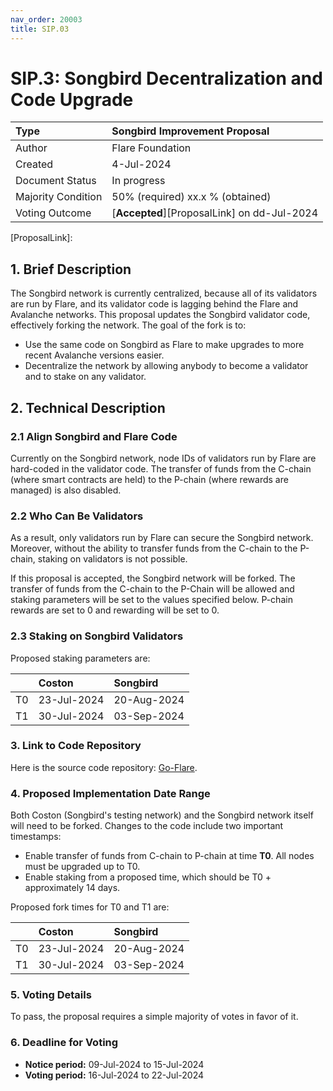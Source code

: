 ```yaml
---
nav_order: 20003
title: SIP.03
---
```


# SIP.3: Songbird Decentralization and Code Upgrade

| Type               | Songbird Improvement Proposal               |
| :----------------- | :------------------------------------------ |
| Author             | Flare Foundation                            |
| Created            | 4-Jul-2024                                  |
| Document Status    | In progress                                 |
| Majority Condition | 50% (required) xx.x % (obtained)            |
| Voting Outcome     | [**Accepted**][ProposalLink] on dd-Jul-2024 |

<!--Created? This file or publication of the proposal?
Status: In progress? Change to Final when done.
Majority Condition: Need %age after the vote.
Voting Outcome: Need outcome, link, and date.-->

[ProposalLink]: 
<!--Add link-->

## 1. Brief Description

The Songbird network is currently centralized, because all of its validators are run by Flare, and its validator code is lagging behind the Flare and Avalanche networks.
This proposal updates the Songbird validator code, effectively forking the network. The goal of the fork is to:

* Use the same code on Songbird as Flare to make upgrades to more recent Avalanche versions easier.
* Decentralize the network by allowing anybody to become a validator and to stake on any validator.

## 2. Technical Description

### 2.1 Align Songbird and Flare Code

Currently on the Songbird network, node IDs of validators run by Flare are hard-coded in the validator code.
The transfer of funds from the C-chain (where smart contracts are held) to the P-chain (where rewards are managed) is also disabled.

### 2.2 Who Can Be Validators

As a result, only validators run by Flare can secure the Songbird network.
Moreover, without the ability to transfer funds from the C-chain to the P-chain, staking on validators is not possible.

If this proposal is accepted, the Songbird network will be forked.
The transfer of funds from the C-chain to the P-Chain will be allowed and staking parameters will be set to the values specified below. P-chain rewards are set to 0 and rewarding will be set to 0.

### 2.3 Staking on Songbird Validators

Proposed staking parameters are:

|        | Coston      | Songbird    |
| :----- | :---------- | :---------- |
| T0     | 23-Jul-2024 | 20-Aug-2024 |
| T1     | 30-Jul-2024 | 03-Sep-2024 |

### 3. Link to Code Repository

Here is the source code repository: [Go-Flare](https://github.com/flare-foundation/go-flare/tree/songbird-support).

<!--Are there other relevant repos?-->

### 4. Proposed Implementation Date Range

Both Coston (Songbird's testing network) and the Songbird network itself will need to be forked.
Changes to the code include two important timestamps:

* Enable transfer of funds from C-chain to P-chain at time **T0**. All nodes must be upgraded up to T0.
* Enable staking from a proposed time, which should be T0 + approximately 14 days.

Proposed fork times for T0 and T1 are:

|        | Coston      | Songbird    |
| :----- | :---------- | :---------- |
| T0     | 23-Jul-2024 | 20-Aug-2024 |
| T1     | 30-Jul-2024 | 03-Sep-2024 |

### 5. Voting Details

To pass, the proposal requires a simple majority of votes in favor of it.

### 6. Deadline for Voting

* **Notice period:** 09-Jul-2024 to 15-Jul-2024
* **Voting period:** 16-Jul-2024 to 22-Jul-2024

<!--i surmised these dates, giving 7 days to each period, leaving 2 more days to review the proposal.-->
